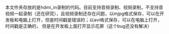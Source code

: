 本文件夹存放的是hdmi_in录制的代码。目前支持音频录制、视频录制，不支持音视频一起录制（还在研究），且视频录制还存在问题，以mjpg格式保存，可以在开发板和电脑上打开，但是时间戳是错误的；以avi格式保存，可以在电脑上打开，时间戳是正确的，
但是在开发板上面打开显示花屏（这个bug还没有解决）
